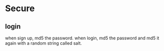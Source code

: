 # Secure
## login
  when sign up, md5 the password.
  when login, md5 the password and md5 it again with a random string called salt.
